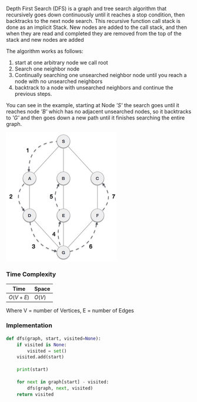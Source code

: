 

Depth First Search (DFS) is a graph and tree search algorithm that recursively goes down continuously until it reaches a stop condition, then backtracks to the next node search. This recursive function call stack is done as an implicit Stack. New nodes are added to the call stack, and then when they are read and completed they are removed from the top of the stack and new nodes are added


The algorithm works as follows:

1. start at one arbitrary node we call root
2. Search one neighbor node
3. Continually searching one unsearched neighbor node until you reach a node with no unsearched neighbors
4. backtrack to a node with unsearched neighbors and continue the previous steps.


You can see in the example, starting at Node _'S'_ the search goes until it reaches node _'B'_ which has no adjacent unsearched nodes, so it backtracks to _'G'_ and then goes down a new path until it finishes searching the entire graph.

![](../../Attachments/Pasted%20image%2020220413232525.png)

### Time Complexity

|Time | Space|
|--- | ---|
|$O(V + E)$ | $O(V)$|

Where V = number of Vertices, E = number of Edges


### Implementation

```python
def dfs(graph, start, visited=None):
    if visited is None:
        visited = set()
    visited.add(start)

    print(start)

    for next in graph[start] - visited:
        dfs(graph, next, visited)
    return visited
```
